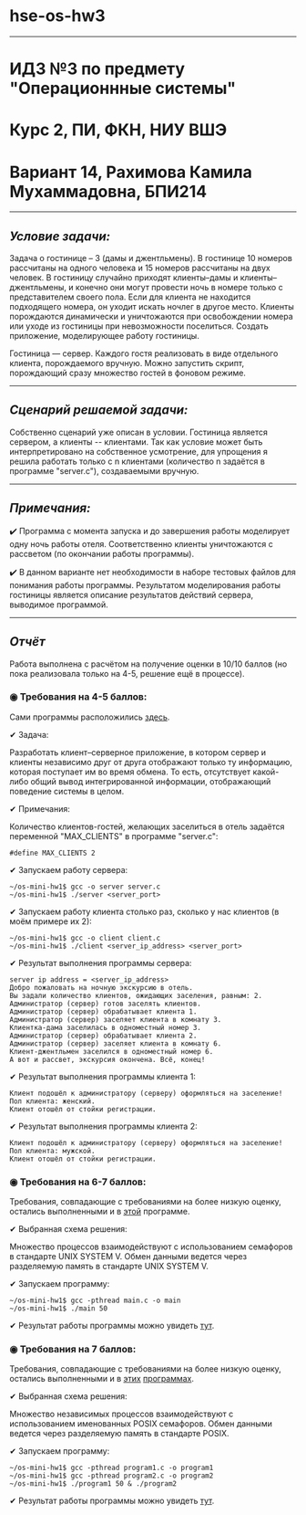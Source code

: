 # hse-os-hw3
---
# ИДЗ №3 по предмету "Операционнные системы"

# Курс 2, ПИ, ФКН, НИУ ВШЭ

# Вариант 14, Рахимова Камила Мухаммадовна, БПИ214

---

## *Условие задачи:*

Задача о гостинице – 3 (дамы и джентльмены). В гостинице 10 номеров рассчитаны на одного человека и 15 номеров рассчитаны на двух человек. В гостиницу случайно приходят клиенты–дамы и клиенты–джентльмены, и конечно они могут провести ночь в номере только с представителем своего пола. Если для клиента не находится подходящего номера, он уходит искать ночлег в другое место. Клиенты порождаются динамически и уничтожаются при освобождении номера или уходе из гостиницы при невозможности поселиться. Создать приложение, моделирующее работу гостиницы.

Гостиница — сервер. Каждого гостя реализовать в виде отдельного клиента, порождаемого вручную. Можно запустить скрипт, порождающий сразу множество гостей в фоновом режиме.

---

## *Сценарий решаемой задачи:*

Собственно сценарий уже описан в условии. Гостиница является сервером, а клиенты -- клиентами. Так как условие может быть интерпретировано на собственное усмотрение, для упрощения я решила работать только с n клиентами (количество n задаётся в программе "server.c"), создаваемыми вручную.

---

## *Примечания:*

✔️ Программа с момента запуска и до завершения работы моделирует одну ночь работы отеля. Соответственно клиенты уничтожаются с рассветом (по окончании работы программы).

✔️ В данном варианте нет необходимости в наборе тестовых файлов для понимания работы программы. Результатом моделирования работы гостиницы является описание результатов действий сервера, выводимое программой.

---

## *Отчёт*

Работа выполнена с расчётом на получение оценки в 10/10 баллов (но пока реализовала только на 4-5, решение ещё в процессе).

### ◉ Требования на 4-5 баллов:

Сами программы расположились [здесь](https://github.com/kamilarakhimova/hse-os-hw3/tree/main/4-5%20баллов).

✔ Задача:

Разработать клиент–серверное приложение, в котором сервер и клиенты независимо друг от друга отображают только ту информацию, которая поступает им во время обмена. То есть, отсутствует какой-либо общий вывод интегрированной информации, отображающий поведение системы в целом.

✔ Примечания:

Количество клиентов-гостей, желающих заселиться в отель задаётся переменной "MAX_CLIENTS" в программе "server.c":

```
#define MAX_CLIENTS 2
```

✔ Запускаем работу сервера:

```
~/os-mini-hw1$ gcc -o server server.c
~/os-mini-hw1$ ./server <server_port>
```

✔ Запускаем работу клиента столько раз, сколько у нас клиентов (в моём примере их 2):
```
~/os-mini-hw1$ gcc -o client client.c
~/os-mini-hw1$ ./client <server_ip_address> <server_port>
```


✔ Результат выполнения программы сервера:

```
server ip address = <server_ip_address>
Добро пожаловать на ночную экскурсию в отель.
Вы задали количество клиентов, ожидающих заселения, равным: 2.
Администратор (сервер) готов заселять клиентов.
Администратор (сервер) обрабатывает клиента 1.
Администратор (сервер) заселяет клиента в комнату 3.
Клиентка-дама заселилась в одноместный номер 3.
Администратор (сервер) обрабатывает клиента 2.
Администратор (сервер) заселяет клиента в комнату 6.
Клиент-джентльмен заселился в одноместный номер 6.
А вот и рассвет, экскурсия окончена. Всё, конец!
```

✔ Результат выполнения программы клиента 1:

```
Клиент подошёл к администратору (серверу) оформляться на заселение!
Пол клиента: женский.
Клиент отошёл от стойки регистрации.
```

✔ Результат выполнения программы клиента 2:

```
Клиент подошёл к администратору (серверу) оформляться на заселение!
Пол клиента: мужской.
Клиент отошёл от стойки регистрации.
```

### ◉ Требования на 6-7 баллов:

Требования, совпадающие с требованиями на более низкую оценку, остались выполненными и в [этой](https://github.com/kamilarakhimova/hse-os-hw2/tree/main/6%20баллов/main.c) программе.

✔ Выбранная схема решения:

Множество процессов взаимодействуют с использованием семафоров в стандарте UNIX SYSTEM V. Обмен данными ведется через разделяемую память в стандарте UNIX SYSTEM V.

✔ Запускаем программу:

```
~/os-mini-hw1$ gcc -pthread main.c -o main
~/os-mini-hw1$ ./main 50
```

✔ Результат работы программы можно увидеть [тут](https://github.com/kamilarakhimova/hse-os-hw2/tree/main/6%20баллов/result).

### ◉ Требования на 7 баллов:

Требования, совпадающие с требованиями на более низкую оценку, остались выполненными и в [этих](https://github.com/kamilarakhimova/hse-os-hw2/tree/main/7%20баллов/program1.c) [программах](https://github.com/kamilarakhimova/hse-os-hw2/tree/main/7%20баллов/program2.c).

✔ Выбранная схема решения:

Множество независимых процессов взаимодействуют с использованием именованных POSIX семафоров. Обмен данными ведется через разделяемую память в стандарте POSIX.

✔ Запускаем программу:

```
~/os-mini-hw1$ gcc -pthread program1.c -o program1
~/os-mini-hw1$ gcc -pthread program2.c -o program2
~/os-mini-hw1$ ./program1 50 & ./program2
```

✔ Результат работы программы можно увидеть [тут](https://github.com/kamilarakhimova/hse-os-hw2/tree/main/7%20баллов/result).
